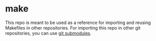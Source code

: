 # make

This repo is meant to be used as a reference for importing and reusing Makefiles in other repositories.
For importing this repo in other git repositories, you can use [git submodules](https://git-scm.com/docs/git-submodule).
